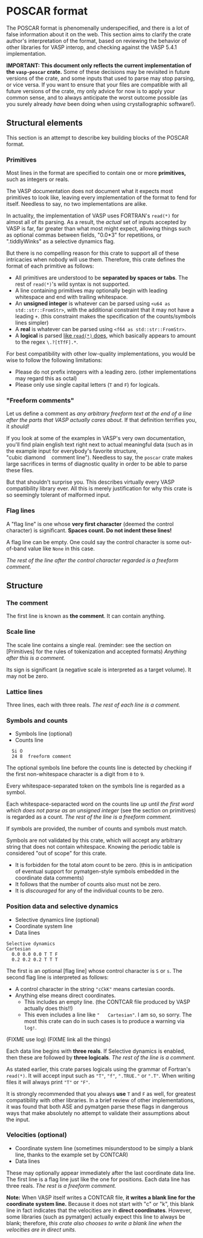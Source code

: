 # POSCAR format

The POSCAR format is phenomenally underspecified, and there is a lot of false information about it on the web.  This section aims to clarify the crate author's interpretation of the format, based on reviewing the behavior of other libraries for VASP interop, and checking against the VASP 5.4.1 implementation.

**IMPORTANT: This document only reflects the current implementation of the `vasp-poscar` crate.**  Some of these decisions may be revisited in future versions of the crate, and some inputs that used to parse may stop parsing, or vice versa.  If you want to ensure that your files are compatible with all future versions of the crate, my only advice for now is to apply your common sense, and to always anticipate the worst outcome possible (as you surely already *have* been doing when using crystallographic software!).

## Structural elements

This section is an attempt to describe key building blocks of the POSCAR format.

### Primitives

Most lines in the format are specified to contain one or more **primitives,** such as integers or reals.

The VASP documentation does not document what it expects most primitives to look like, leaving every implementation of the format to fend for itself. Needless to say, no two implementations are alike.

In actuality, the implementation of VASP uses FORTRAN's `read(*)` for almost all of its parsing. As a result, the *actual* set of inputs accepted by VASP is far, far greater than what most might expect, allowing things such as optional commas between fields, "0.0*3" for repetitions, or ".tiddlyWinks" as a selective dynamics flag.

But there is no compelling reason for this crate to support all of these intricacies when nobody will use them.  Therefore, this crate defines the format of each primitive as follows:

* All primitives are understood to be **separated by spaces or tabs**. The rest of `read(*)`'s wild syntax is not supported.
* A line containing primitives may optionally begin with leading whitespace and end with trailing whitespace.
* An **unsigned integer** is whatever can be parsed using `<u64 as std::str::FromStr>`, with the additional constraint that it may not have a leading `+`. (this constraint makes the specification of the counts/symbols lines simpler)
* A **real** is whatever can be parsed using `<f64 as std::str::FromStr>`.
* A **logical** is parsed [like `read(*)` does](https://docs.oracle.com/cd/E19957-01/805-4939/6j4m0vnc5/index.html), which basically appears to amount to the regex `\.?[tTfF].*`.

For best compatibility with other low-quality implementations, you would be wise to follow the following limitations:

* Please do not prefix integers with a leading zero.  (other implementations may regard this as octal)
* Please only use single capital letters (`T` and `F`) for logicals.

### "Freeform comments"

Let us define a comment as *any arbitrary freeform text at the end of a line after the parts that VASP actually cares about.* If that definition terrifies you, it *should!*

If you look at some of the examples in VASP's very own documentation, you'll find plain english text right next to actual meaningful data (such as in the example input for everybody's favorite structure, "cubic&nbsp;diamond&nbsp;&nbsp;&nbsp;&nbsp;comment&nbsp;line"). Needless to say, the `poscar` crate makes large sacrifices in terms of diagnostic quality in order to be able to parse these files.

But that shouldn't surprise you. This describes virtually every VASP compatibility library ever. All this is merely justification for why this crate is so seemingly tolerant of malformed input.

### Flag lines

A "flag line" is one whose **very first character** (deemed the control character) is significant. **Spaces count. Do not indent these lines!**

A flag line can be empty. One could say the control character is some out-of-band value like `None` in this case.

*The rest of the line after the control character regarded is a freeform comment.*

## Structure

### The comment

The first line is known as **the comment**.  It can contain anything.

### Scale line

The scale line contains a single real. (reminder: see the section on [Primitives] for the rules of tokenization and accepted formats)  *Anything after this is a comment.*

Its sign is significant (a negative scale is interpreted as a target volume).  It may not be zero.

### Lattice lines

Three lines, each with three reals. *The rest of each line is a comment.*

### Symbols and counts

* Symbols line (optional)
* Counts line

```text
  Si O
  24 8  freeform comment
```

The optional symbols line before the counts line is detected by checking if the first non-whitespace character is a digit from `0` to `9`.

Every whitespace-separated token on the symbols line is regarded as a symbol.

Each whitespace-separacted word on the counts line *up until the first word which does not parse as an unsigned integer* (see the section on primitives) is regarded as a count. *The rest of the line is a freeform comment.*

If symbols are provided, the number of counts and symbols must match.

Symbols are not validated by this crate, which will accept any arbitrary string that does not contain whitespace. Knowing the periodic table is considered "out of scope" for this crate.

* It is forbidden for the total atom count to be zero. (this is in anticipation of eventual support for pymatgen-style symbols embedded in the coordinate data comments)
* It follows that the number of counts also must not be zero.
* It is *discouraged* for any of the individual counts to be zero.

### Position data and selective dynamics

* Selective dynamics line (optional)
* Coordinate system line
* Data lines

```text
Selective dynamics
Cartesian
  0.0 0.0 0.0 T T F
  0.2 0.2 0.2 T T T
```

The first is an optional [flag line] whose control character is `S` or `s`.
The second flag line is interpreted as follows:
* A control character in the string `"cCkK"` means cartesian coords.
* Anything else means direct coordinates.
  * This includes an empty line. (the CONTCAR file produced by VASP actually does this!!)
  * This even includes a line like `"   Cartesian"`. I am so, so sorry. The most this crate can do in such cases is to produce a warning via `log!`.

(FIXME use log)
(FIXME link all the things)

Each data line begins with **three reals**. If Selective dynamics is enabled, then these are followed by **three logicals**. *The rest of the line is a comment.*

As stated earlier, this crate parses logicals using the grammar of Fortran's `read(*)`. It will accept input such as `"T"`, `"f"`, `".TRUE."` or `".T"`. When writing files it will always print `"T"` or `"F"`.

It is strongly recommended that you always **use** `T` and `F` as well, for greatest compatibility with other libraries. In a brief review of other implementations, it was found that both ASE and pymatgen parse these flags in dangerous ways that make absolutely no attempt to validate their assumptions about the input.

### Velocities (optional)

* Coordinate system line (sometimes misunderstood to be simply a blank line, thanks to the example set by CONTCAR)
* Data lines

These may optionally appear immediately after the last coordinate data line. The first line is a flag line just like the one for positions.  Each data line has three reals. *The rest is a freeform comment.*

**Note:** When VASP itself writes a CONTCAR file, **it writes a blank line for the coordinate system line.**  Because it does not start with "c" or "k", this blank line in fact indicates that the velocities are in **direct coordinates**.  However, some libraries (such as pymatgen) actually expect this line to always be blank; therefore, *this crate also chooses to write a blank line when the velocities are in direct units.*


<!--
FIXME Despite my best efforts I cannot seem to actually get VASP to parse this.
      It keeps triggering segmentation faults on unexpected EOF.
      I've looked the VASP source up and down and simply cannot see how
       this is happening.
//! #### Predictor corrector (only if velocities are present)
//!
//! * Blank line
//! * "Init" line
//! * Timestep line
//! * Nose parameter line
//! * Data lines (3 * N of them)
//!
//! This entire section is optional.
//!
//! *The "blank line" may be a freeform comment.*
//!
//! The next three lines each have one primitive. *The rest of each line is a comment.*
//!
//! * The init line is an integer.  If it is 0, then the rest of the predictor corrector
//!   is taken to be not present.  It appears that this value should always be 1.
//! * The timestep line is a real.  It stores the value of `POTIM`.
//! * The nose parameter line is a real.
//!
//! Each data line has 3 reals. Freeform comments are **not allowed** here.
-->
